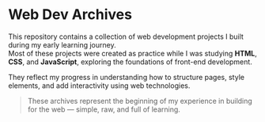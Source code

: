 # Web Dev Archives

This repository contains a collection of web development projects I built during my early learning journey.  
Most of these projects were created as practice while I was studying **HTML**, **CSS**, and **JavaScript**, exploring the foundations of front-end development.

They reflect my progress in understanding how to structure pages, style elements, and add interactivity using web technologies.

> These archives represent the beginning of my experience in building for the web — simple, raw, and full of learning.

